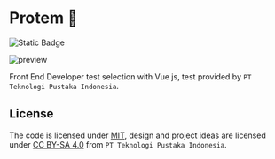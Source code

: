 # Protem 📖

![Static Badge](https://img.shields.io/badge/license-MIT-brightgreen?label=LICENSE)

![preview](/public/preview.png)

Front End Developer test selection with Vue js, test provided by `PT Teknologi Pustaka Indonesia`.

## License

The code is licensed under [MIT](LICENSE), design and project ideas are licensed under [CC BY-SA 4.0](https://creativecommons.org/licenses/by-sa/4.0/) from `PT Teknologi Pustaka Indonesia`.
